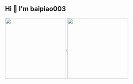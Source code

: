 ## Hi 👋 I'm baipiao003

<a href="https://github.com/baipiao003">
  <img height=200 align="center" src="https://github-readme-stats.vercel.app/api?username=baipiao003&show_icons=true" />
</a>
<a href="https://github.com/baipiao003?tab=repositories">
  <img height=200 align="center" src="https://github-readme-stats.vercel.app/api/top-langs?username=baipiao003&layout=compact&langs_count=8&card_width=220" />
</a>
